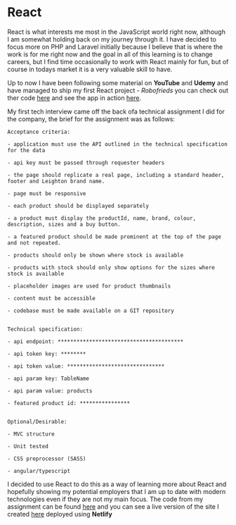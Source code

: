 # React

React is what interests me most in the JavaScript world right now, although I am somewhat holding back on my journey through it. I have decided to focus more on PHP and Laravel initially because I believe that is where the work is for me right now and the goal in all of this learning is to change careers, but I find time occasionally to work with React mainly for fun, but of course in todays market it is a very valuable skill to have.

Up to now I have been following some material on **YouTube** and **Udemy** and have managed to ship my first React project - *Robofrieds* you can check out ther code [here](https://github.com/shan5742/robofriends) and see the app in action [here](https://trusting-fermi-4202d9.netlify.com/).

My first tech interview came off the back ofa technical assignment I did for the company, the brief for the assignment was as follows:

```
Acceptance criteria:

- application must use the API outlined in the technical specification for the data

- api key must be passed through requester headers

- the page should replicate a real page, including a standard header, footer and Leighton brand name.

- page must be responsive 

- each product should be displayed separately

- a product must display the productId, name, brand, colour, description, sizes and a buy button. 

- a featured product should be made prominent at the top of the page and not repeated. 

- products should only be shown where stock is available

- products with stock should only show options for the sizes where stock is available

- placeholder images are used for product thumbnails

- content must be accessible

- codebase must be made available on a GIT repository


Technical specification:

- api endpoint: ****************************************

- api token key: ********

- api token value: *******************************

- api param key: TableName

- api param value: products

- featured product id: ****************


Optional/Desirable:

- MVC structure

- Unit tested

- CSS preprocessor (SASS)

- angular/typescript
```

I decided to use React to do this as a way of learning more about React and hopefully showing my potential employers that I am up to date with modern technologies even if they are not my main focus. The code from my assignment can be found [here](https://github.com/shan5742/leighton-test) and you can see a live version of the site I created [here](https://amazing-mirzakhani-486d14.netlify.com/) deployed using **Netlify**